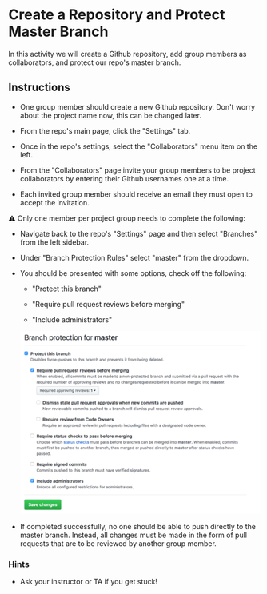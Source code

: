 # Create a Repository and Protect Master Branch

In this activity we will create a Github repository, add group members as collaborators, and protect our repo's master branch.

## Instructions

* One group member should create a new Github repository. Don't worry about the project name now, this can be changed later.

* From the repo's main page, click the "Settings" tab.

* Once in the repo's settings, select the "Collaborators" menu item on the left.

* From the "Collaborators" page invite your group members to be project collaborators by entering their Github usernames one at a time.

* Each invited group member should receive an email they must open to accept the invitation.

⚠️ Only one member per project group needs to complete the following: 

* Navigate back to the repo's "Settings" page and then select "Branches" from the left sidebar.

* Under "Branch Protection Rules" select "master" from the dropdown.

* You should be presented with some options, check off the following:

  * "Protect this branch"

  * "Require pull request reviews before merging"

  * "Include administrators"

  ![Protect Branch](Images/01-Protect.png)

* If completed successfully, no one should be able to push directly to the master branch. Instead, all changes must be made in the form of pull requests that are to be reviewed by another group member.

### Hints

* Ask your instructor or TA if you get stuck!
